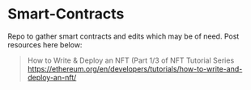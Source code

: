 # Smart-Contracts
Repo to gather smart contracts and edits which may be of need. Post resources here below:

> How to Write & Deploy an NFT (Part 1/3 of NFT Tutorial Series
  https://ethereum.org/en/developers/tutorials/how-to-write-and-deploy-an-nft/
